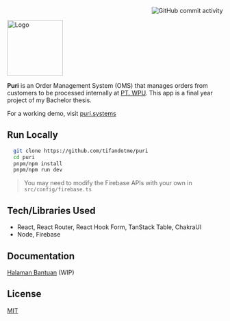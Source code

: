 <p align="right">
  <picture>
    <img
      alt="GitHub commit activity"
      src="https://img.shields.io/github/commit-activity/m/tifandotme/puri"
    />
  </picture>
</p>
<p align="left">
  <picture>
    <img
      alt="Logo"
      src="https://raw.githubusercontent.com/tifandotme/puri/master/src/assets/logo.png"
      width="130px"
    />
  </picture>
</p>

**Puri** is an Order Management System (OMS) that manages orders from customers to be processed internally at [PT. WPU](http://ptwpu.com). This app is a final year project of my Bachelor thesis.

For a working demo, visit [puri.systems](https://puri.systems)

<!--
puri.systems expires on Sunday 3th of February 2024

[puri-systems.web.app](https://puri-systems.web.app) 
-->

## Run Locally

```bash
  git clone https://github.com/tifandotme/puri
  cd puri
  pnpm/npm install
  pnpm/npm run dev
```

> You may need to modify the Firebase APIs with your own in `src/config/firebase.ts`

## Tech/Libraries Used

- React, React Router, React Hook Form, TanStack Table, ChakraUI
- Node, Firebase

## Documentation

[Halaman Bantuan](https://puri.systems/help) (WIP)

## License

[MIT](https://github.com/tifandotme/puri/blob/master/LICENSE/)
